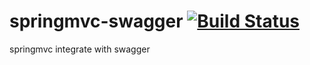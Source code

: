 springmvc-swagger  [![Build Status](http://ci.3kalak.com/buildStatus/icon?job=SpringMVC-Swagger)](http://ci.3kalak.com/job/SpringMVC-Swagger/)
=================

springmvc integrate with swagger
